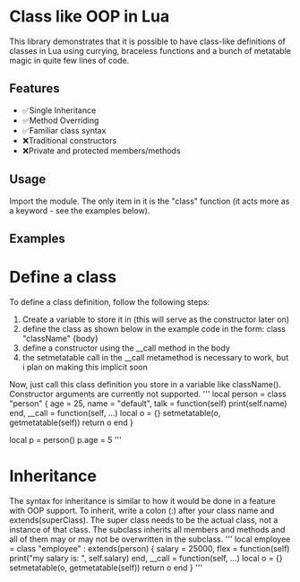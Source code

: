 # Class like OOP in Lua
This library demonstrates that it is possible to have class-like definitions of classes in Lua using currying, braceless functions and a bunch of metatable magic in quite few lines of code.

## Features
- ✅Single Inheritance
- ✅Method Overriding
- ✅Familiar class syntax
- ❌Traditional constructors
- ❌Private and protected members/methods

## Usage
Import the module. The only item in it is the "class" function (it acts more as a keyword - see the examples below).

## Examples

# Define a class
To define a class definition, follow the following steps:
1. Create a variable to store it in (this will serve as the constructor later on)
2. define the class as shown below in the example code in the form: class "className" {body}
3. define a constructor using the __call method in the body
4. the setmetatable call in the __call metamethod is necessary to work, but i plan on making this implicit soon

Now, just call this class definition you store in a variable like className().
Constructor arguments are currently not supported.
'''
local person = class "person" {
  age = 25,
  name = "default",
  talk = function(self)
    print(self.name)
  end,
  __call = function(self, ...)
    local o = {}
    setmetatable(o, getmetatable(self))
    return o
  end
}

local p = person()
p.age = 5
'''

# Inheritance
The syntax for inheritance is similar to how it would be done in a feature with OOP support.
To inherit, write a colon (:) after your class name and extends(superClass).
The super class needs to be the actual class, not a instance of that class.
The subclass inherits all members and methods and all of them may or may not be overwritten in the subclass.
'''
local employee = class "employee" : extends(person) {
  salary = 25000,
  flex = function(self)
    print("my salary is: ", self.salary)
  end,
  __call = function(self, ...)
    local o = {}
    setmetatable(o, getmetatable(self))
    return o
  end
}
'''
